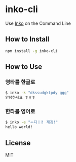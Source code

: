 # inko-cli
Use [Inko](https://github.com/JonJee/inko) on the Command Line

## How to Install
```bash
npm install -g inko-cli
```

## How to Use

### 영타를 한글로
```bash
$ inko -k "dkssudgktpdy ggg"
안녕하세요 ㅎㅎㅎ
```

### 한타를 영어로
```bash
$ inko -e "ㅗ디ㅣㅐ 재깅!"
hello world!
```

## License
MIT